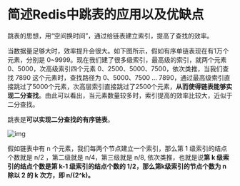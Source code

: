 # 简述Redis中跳表的应用以及优缺点

跳表的思想，用“空间换时间”，通过给链表建立索引，提高了查找的效率。

当数据量足够大时，效率提升会很大。如下图所示，假如有序单链表现在有1万个元素，分别是 0~9999。现在我们建了很多级索引，最高级的索引，就两个元素 0、5000，次高级索引四个元素 0、2500、5000、7500，依次类推，当我们查找 7890 这个元素时，查找路径为 0、5000、7500 ... 7890，通过最高级索引直接跳过了5000个元素，次高层索引直接跳过了2500个元素，**从而使得链表能够实现二分查找**。由此可以看出，当元素数量较多时，索引提高的效率比较大，近似于二分查找。

跳表是**可以实现二分查找的有序链表**。

![img](https://upload-images.jianshu.io/upload_images/19063731-5ec10e6ae2c32587.jpeg?imageMogr2/auto-orient/strip|imageView2/2/w/1142/format/webp)

假如链表中有 n 个元素，我们每两个节点建立一个索引，那么第 1 级索引的结点个数就是 n/2 ，第二级就是 n/4，第三级就是 n/8, 依次类推，也就是说**第 k 级索引的结点个数是第 k-1 级索引的结点个数的 1/2，那么第k级索引的节点个数为 n 除以 2 的 k 次方，即 n/(2^k)。**